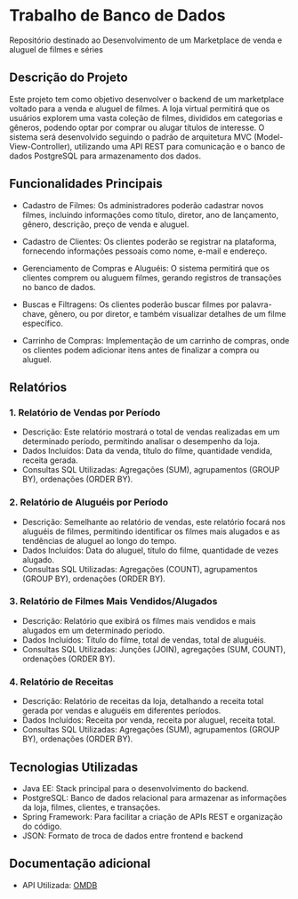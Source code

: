 # Trabalho de Banco de Dados

Repositório destinado ao Desenvolvimento de um Marketplace de venda e aluguel de filmes e séries

## Descrição do Projeto

Este projeto tem como objetivo desenvolver o backend de um marketplace voltado para a venda e aluguel de filmes. A loja virtual permitirá que os usuários explorem uma vasta coleção de filmes, divididos em categorias e gêneros, podendo optar por comprar ou alugar títulos de interesse. O sistema será desenvolvido seguindo o padrão de arquitetura MVC (Model-View-Controller), utilizando uma API REST para comunicação e o banco de dados PostgreSQL para armazenamento dos dados.

## Funcionalidades Principais

- Cadastro de Filmes: Os administradores poderão cadastrar novos filmes, incluindo informações como título, diretor, ano de lançamento, gênero, descrição, preço de venda e aluguel.

- Cadastro de Clientes: Os clientes poderão se registrar na plataforma, fornecendo informações pessoais como nome, e-mail e endereço.

- Gerenciamento de Compras e Aluguéis: O sistema permitirá que os clientes comprem ou aluguem filmes, gerando registros de transações no banco de dados.

- Buscas e Filtragens: Os clientes poderão buscar filmes por palavra-chave, gênero, ou por diretor, e também visualizar detalhes de um filme específico.

- Carrinho de Compras: Implementação de um carrinho de compras, onde os clientes podem adicionar itens antes de finalizar a compra ou aluguel.

## Relatórios
### 1. Relatório de Vendas por Período
- Descrição: Este relatório mostrará o total de vendas realizadas em um determinado período, permitindo analisar o desempenho da loja.
- Dados Incluídos: Data da venda, título do filme, quantidade vendida, receita gerada.
- Consultas SQL Utilizadas: Agregações (SUM), agrupamentos (GROUP BY), ordenações (ORDER BY).

### 2. Relatório de Aluguéis por Período
- Descrição: Semelhante ao relatório de vendas, este relatório focará nos aluguéis de filmes, permitindo identificar os filmes mais alugados e as tendências de aluguel ao longo do tempo.
- Dados Incluídos: Data do aluguel, título do filme, quantidade de vezes alugado.
- Consultas SQL Utilizadas: Agregações (COUNT), agrupamentos (GROUP BY), ordenações (ORDER BY).

### 3. Relatório de Filmes Mais Vendidos/Alugados
- Descrição: Relatório que exibirá os filmes mais vendidos e mais alugados em um determinado período.
- Dados Incluídos: Título do filme, total de vendas, total de aluguéis.
- Consultas SQL Utilizadas: Junções (JOIN), agregações (SUM, COUNT), ordenações (ORDER BY).

### 4. Relatório de Receitas
- Descrição: Relatório de receitas da loja, detalhando a receita total gerada por vendas e aluguéis em diferentes períodos.
- Dados Incluídos: Receita por venda, receita por aluguel, receita total.
- Consultas SQL Utilizadas: Agregações (SUM), agrupamentos (GROUP BY), ordenações (ORDER BY).

## Tecnologias Utilizadas
- Java EE: Stack principal para o desenvolvimento do backend.
- PostgreSQL: Banco de dados relacional para armazenar as informações da loja, filmes, clientes, e transações.
- Spring Framework: Para facilitar a criação de APIs REST e organização do código.
- JSON: Formato de troca de dados entre frontend e backend

## Documentação adicional

- API Utilizada: [OMDB](https://www.omdbapi.com/)
